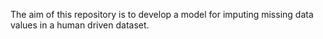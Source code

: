 The aim of this repository is to develop a model for imputing missing data values in a human driven dataset.
